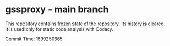 # gssproxy - main branch

This repository contains frozen state of the repository.
Its history is cleared. It is used only for static code
analysis with Codacy.

Commit Time: 1699250665